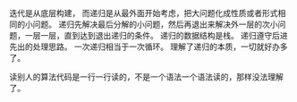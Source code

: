 迭代是从底层构建，
而递归是从最外面开始考虑，把大问题化成性质或者形式相同的小问题。
递归先解决最后分解的小问题，然后再退出来解决外一层的次小问题，一层一层，直到达到退出递归的条件。
递归的数据结构是栈。
递归遵守后进先出的处理思路。
一次递归相当于一次循环。
理解了递归的本质，一切就好办多了。


读别人的算法代码是一行一行读的，不是一个语法一个语法读的，那样没法理解了。